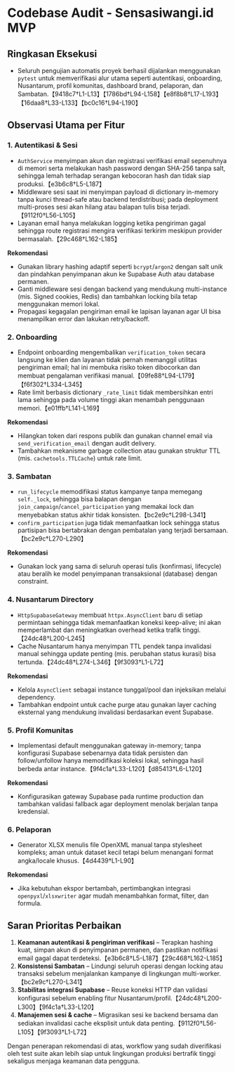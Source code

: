 # Codebase Audit - Sensasiwangi.id MVP

## Ringkasan Eksekusi
- Seluruh pengujian automatis proyek berhasil dijalankan menggunakan `pytest` untuk memverifikasi alur utama seperti autentikasi, onboarding, Nusantarum, profil komunitas, dashboard brand, pelaporan, dan Sambatan.【9418c7†L1-L13】【1786bd†L94-L158】【e8f8b8†L17-L193】【16daa8†L33-L133】【bc0c16†L94-L190】

## Observasi Utama per Fitur

### 1. Autentikasi & Sesi
- `AuthService` menyimpan akun dan registrasi verifikasi email sepenuhnya di memori serta melakukan hash password dengan SHA-256 tanpa salt, sehingga lemah terhadap serangan kebocoran hash dan tidak siap produksi.【e3b6c8†L5-L187】
- Middleware sesi saat ini menyimpan payload di dictionary in-memory tanpa kunci thread-safe atau backend terdistribusi; pada deployment multi-proses sesi akan hilang atau balapan tulis bisa terjadi.【9112f0†L56-L105】
- Layanan email hanya melakukan logging ketika pengiriman gagal sehingga route registrasi mengira verifikasi terkirim meskipun provider bermasalah.【29c468†L162-L185】

**Rekomendasi**
- Gunakan library hashing adaptif seperti `bcrypt`/`argon2` dengan salt unik dan pindahkan penyimpanan akun ke Supabase Auth atau database permanen.
- Ganti middleware sesi dengan backend yang mendukung multi-instance (mis. Signed cookies, Redis) dan tambahkan locking bila tetap menggunakan memori lokal.
- Propagasi kegagalan pengiriman email ke lapisan layanan agar UI bisa menampilkan error dan lakukan retry/backoff.

### 2. Onboarding
- Endpoint onboarding mengembalikan `verification_token` secara langsung ke klien dan layanan tidak pernah memanggil utilitas pengiriman email; hal ini membuka risiko token dibocorkan dan membuat pengalaman verifikasi manual.【09fe88†L94-L179】【f6f302†L334-L345】
- Rate limit berbasis dictionary `_rate_limit` tidak membersihkan entri lama sehingga pada volume tinggi akan menambah penggunaan memori.【e01ffb†L141-L169】

**Rekomendasi**
- Hilangkan token dari respons publik dan gunakan channel email via `send_verification_email` dengan audit delivery.
- Tambahkan mekanisme garbage collection atau gunakan struktur TTL (mis. `cachetools.TTLCache`) untuk rate limit.

### 3. Sambatan
- `run_lifecycle` memodifikasi status kampanye tanpa memegang `self._lock`, sehingga bisa balapan dengan `join_campaign`/`cancel_participation` yang memakai lock dan menyebabkan status akhir tidak konsisten.【bc2e9c†L298-L341】
- `confirm_participation` juga tidak memanfaatkan lock sehingga status partisipan bisa bertabrakan dengan pembatalan yang terjadi bersamaan.【bc2e9c†L270-L290】

**Rekomendasi**
- Gunakan lock yang sama di seluruh operasi tulis (konfirmasi, lifecycle) atau beralih ke model penyimpanan transaksional (database) dengan constraint.

### 4. Nusantarum Directory
- `HttpSupabaseGateway` membuat `httpx.AsyncClient` baru di setiap permintaan sehingga tidak memanfaatkan koneksi keep-alive; ini akan memperlambat dan meningkatkan overhead ketika trafik tinggi.【24dc48†L200-L245】
- Cache Nusantarum hanya menyimpan TTL pendek tanpa invalidasi manual sehingga update penting (mis. perubahan status kurasi) bisa tertunda.【24dc48†L274-L346】【9f3093†L1-L72】

**Rekomendasi**
- Kelola `AsyncClient` sebagai instance tunggal/pool dan injeksikan melalui dependency.
- Tambahkan endpoint untuk cache purge atau gunakan layer caching eksternal yang mendukung invalidasi berdasarkan event Supabase.

### 5. Profil Komunitas
- Implementasi default menggunakan gateway in-memory; tanpa konfigurasi Supabase sebenarnya data tidak persisten dan follow/unfollow hanya memodifikasi koleksi lokal, sehingga hasil berbeda antar instance.【9f4c1a†L33-L120】【d85413†L6-L120】

**Rekomendasi**
- Konfigurasikan gateway Supabase pada runtime production dan tambahkan validasi fallback agar deployment menolak berjalan tanpa kredensial.

### 6. Pelaporan
- Generator XLSX menulis file OpenXML manual tanpa stylesheet kompleks; aman untuk dataset kecil tetapi belum menangani format angka/locale khusus.【4d4439†L1-L90】

**Rekomendasi**
- Jika kebutuhan ekspor bertambah, pertimbangkan integrasi `openpyxl`/`xlsxwriter` agar mudah menambahkan format, filter, dan formula.

## Saran Prioritas Perbaikan
1. **Keamanan autentikasi & pengiriman verifikasi** – Terapkan hashing kuat, simpan akun di penyimpanan permanen, dan pastikan notifikasi email gagal dapat terdeteksi.【e3b6c8†L5-L187】【29c468†L162-L185】
2. **Konsistensi Sambatan** – Lindungi seluruh operasi dengan locking atau transaksi sebelum menjalankan kampanye di lingkungan multi-worker.【bc2e9c†L270-L341】
3. **Stabilitas integrasi Supabase** – Reuse koneksi HTTP dan validasi konfigurasi sebelum enabling fitur Nusantarum/profil.【24dc48†L200-L300】【9f4c1a†L33-L120】
4. **Manajemen sesi & cache** – Migrasikan sesi ke backend bersama dan sediakan invalidasi cache eksplisit untuk data penting.【9112f0†L56-L105】【9f3093†L1-L72】

Dengan penerapan rekomendasi di atas, workflow yang sudah diverifikasi oleh test suite akan lebih siap untuk lingkungan produksi bertrafik tinggi sekaligus menjaga keamanan data pengguna.
